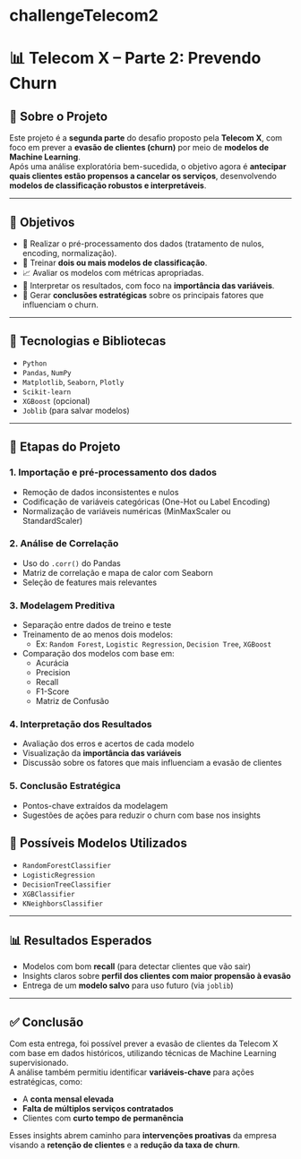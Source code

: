 # challengeTelecom2
# 📊 Telecom X – Parte 2: Prevendo Churn

## 📘 Sobre o Projeto

Este projeto é a **segunda parte** do desafio proposto pela **Telecom X**, com foco em prever a **evasão de clientes (churn)** por meio de **modelos de Machine Learning**.  
Após uma análise exploratória bem-sucedida, o objetivo agora é **antecipar quais clientes estão propensos a cancelar os serviços**, desenvolvendo **modelos de classificação robustos e interpretáveis**.

---

## 🎯 Objetivos

- 🔄 Realizar o pré-processamento dos dados (tratamento de nulos, encoding, normalização).
- 🧠 Treinar **dois ou mais modelos de classificação**.
- 📈 Avaliar os modelos com métricas apropriadas.
- 🧩 Interpretar os resultados, com foco na **importância das variáveis**.
- 📌 Gerar **conclusões estratégicas** sobre os principais fatores que influenciam o churn.

---

## 🧰 Tecnologias e Bibliotecas

- `Python`
- `Pandas`, `NumPy`
- `Matplotlib`, `Seaborn`, `Plotly`
- `Scikit-learn`
- `XGBoost` (opcional)
- `Joblib` (para salvar modelos)

---

## 🧪 Etapas do Projeto

### 1. **Importação e pré-processamento dos dados**
- Remoção de dados inconsistentes e nulos
- Codificação de variáveis categóricas (One-Hot ou Label Encoding)
- Normalização de variáveis numéricas (MinMaxScaler ou StandardScaler)

### 2. **Análise de Correlação**
- Uso do `.corr()` do Pandas
- Matriz de correlação e mapa de calor com Seaborn
- Seleção de features mais relevantes

### 3. **Modelagem Preditiva**
- Separação entre dados de treino e teste
- Treinamento de ao menos dois modelos:
  - Ex: `Random Forest`, `Logistic Regression`, `Decision Tree`, `XGBoost`
- Comparação dos modelos com base em:
  - Acurácia
  - Precision
  - Recall
  - F1-Score
  - Matriz de Confusão

### 4. **Interpretação dos Resultados**
- Avaliação dos erros e acertos de cada modelo
- Visualização da **importância das variáveis**
- Discussão sobre os fatores que mais influenciam a evasão de clientes

### 5. **Conclusão Estratégica**
- Pontos-chave extraídos da modelagem
- Sugestões de ações para reduzir o churn com base nos insights


## 🧠 Possíveis Modelos Utilizados

- `RandomForestClassifier`
- `LogisticRegression`
- `DecisionTreeClassifier`
- `XGBClassifier`
- `KNeighborsClassifier`

---

## 📊 Resultados Esperados

- Modelos com bom **recall** (para detectar clientes que vão sair)
- Insights claros sobre **perfil dos clientes com maior propensão à evasão**
- Entrega de um **modelo salvo** para uso futuro (via `joblib`)

---

## ✅ Conclusão

Com esta entrega, foi possível prever a evasão de clientes da Telecom X com base em dados históricos, utilizando técnicas de Machine Learning supervisionado.  
A análise também permitiu identificar **variáveis-chave** para ações estratégicas, como:

- A **conta mensal elevada**
- **Falta de múltiplos serviços contratados**
- Clientes com **curto tempo de permanência**

Esses insights abrem caminho para **intervenções proativas** da empresa visando a **retenção de clientes** e a **redução da taxa de churn**.
